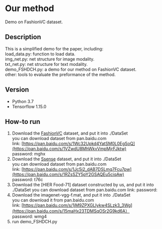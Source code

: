 # Our method 
Demo on FashionVC dataset. 

## Description 
This is a simplified demo for the paper, including:  
load_data.py: function to load data.  
img_net.py: net structure for image modality.  
txt_net.py: net structure for text modality.   
demo_FSHDCH.py: a demo for our method on FashionVC dataset.  
other: tools to evaluate the preformance of the method.  

## Version 
* Python  3.7
* Tensorflow  1.15.0

## How-to run 
1. Download the [FashionVC](https://dl.acm.org/doi/abs/10.1145/3209978.3209996) dataset, and put it into ./DataSet  
    you can download dataset from pan.baidu.com  
    	link: [https://pan.baidu.com/s/1Wc32Upkd4YatSM0L0EgSoQ](https://pan.baidu.com/s/1VZwdU8MhWkvVmpMjrFJktw)  
    	password: mghx   
2. Download the [Ssense](https://dl.acm.org/doi/10.1145/3331184.3331229) dataset, and put it into ./DataSet  
    you can download dataset from pan.baidu.com  
    	link: [https://pan.baidu.com/s/1Jc5i2_dAB7DSLmq7Fcu7pw](https://pan.baidu.com/s/1RZsSZY5pY2GSAQEu5ciqAw)  
    	password: t76c
3. Download the [HIER Food-71] dataset constructed by us, and put it into ./DataSet
    you can download dataset from pan.baidu.com
        link:[]()
        password:
5. Download the imagenet-vgg-f.mat, and put it into ./DataSet  
    you can download it from pan.baidu.com  
    	link: [https://pan.baidu.com/s/1jM9ZPXGLIykw4SLzk3_3Wg](https://pan.baidu.com/s/15maHx23TDMSqOSr2G9kd6A）  
     	password: wmg4
4. run demo_FSHDCH.py
